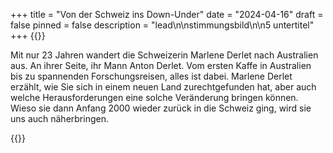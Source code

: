 +++
title = "Von der Schweiz ins Down-Under"
date = "2024-04-16"
draft = false
pinned = false
description = "lead\n\nstimmungsbild\n\n5 untertitel"
+++
{{<lead>}}

Mit nur 23 Jahren wandert die Schweizerin Marlene Derlet nach Australien aus. An ihrer Seite, ihr Mann Anton Derlet. Vom ersten Kaffe in Australien bis zu spannenden Forschungsreisen, alles ist dabei. Marlene Derlet erzählt, wie Sie sich in einem neuen Land zurechtgefunden hat, aber auch welche Herausforderungen eine solche Veränderung bringen können. Wieso sie dann Anfang 2000 wieder zurück in die Schweiz ging, wird sie uns auch näherbringen.

{{</lead>}}